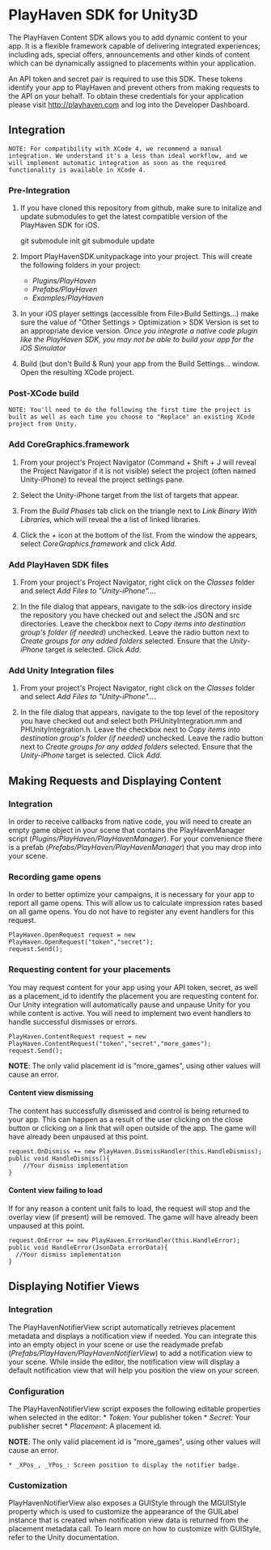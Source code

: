 PlayHaven SDK for Unity3D
=========================
The PlayHaven Content SDK allows you to add dynamic content to your app. It is a flexible framework capable of delivering integrated experiences; including ads, special offers, announcements and other kinds of content which can be dynamically assigned to placements within your application.

An API token and secret pair is required to use this SDK. These tokens identify your app to PlayHaven and prevent others from making requests to the API on your behalf. To obtain these credentials for your application please visit http://playhaven.com and log into the Developer Dashboard.

Integration
-----------
    NOTE: For compatibility with XCode 4, we recommend a manual integration. We understand it's a less than ideal workflow, and we will implement automatic integration as soon as the required functionality is available in XCode 4.

### Pre-Integration

1. If you have cloned this repository from github, make sure to initalize and update submodules to get the latest compatible version of the PlayHaven SDK for iOS.

    git submodule init
    git submodule update

1. Import PlayHavenSDK.unitypackage into your project. This will create the following folders in your project:
    * _Plugins/PlayHaven_
    * _Prefabs/PlayHaven_
    * _Examples/PlayHaven_

1. In your iOS player settings (accessible from File>Build Settings...) make sure the value of "Other Settings > Optimization > SDK Version is set to an appropriate device version. _Once you integrate a native code plugin like the PlayHaven SDK, you may not be able to build your app for the iOS Simulator_

1. Build (but don't Build & Run) your app from the Build Settings... window. Open the resulting XCode project.

### Post-XCode build

    NOTE: You'll need to do the following the first time the project is built as well as each time you choose to "Replace" an existing XCode project from Unity.

### Add CoreGraphics.framework
1. From your project's Project Navigator (Command + Shift + J will reveal the Project Navigator if it is not visible) select the project (often named Unity-iPhone) to reveal the project settings pane.

1. Select the Unity-iPhone target from the list of targets that appear.

1. From the _Build Phases_ tab click on the triangle next to _Link Binary With Libraries_, which will reveal the a list of linked libraries.

1. Click the _+_ icon at the bottom of the list. From the window the appears, select _CoreGraphics.framework_ and click _Add_. 

### Add PlayHaven SDK files
1. From your project's Project Navigator, right click on the _Classes_ folder and select _Add Files to "Unity-iPhone"..._.

1. In the file dialog that appears, navigate to the sdk-ios directory inside the repository you have checked out and select the JSON and src directories. Leave the checkbox next to _Copy items into destination group's folder (if needed)_ unchecked. Leave the radio button next to _Create groups for any added folders_ selected. Ensure that the _Unity-iPhone_ target is selected. Click _Add_.

### Add Unity Integration files

1. From your project's Project Navigator, right click on the _Classes_ folder and select _Add Files to "Unity-iPhone"..._.

1. In the file dialog that appears, navigate to the top level of the repository you have checked out and select both PHUnityIntegration.mm and PHUnityIntegration.h. Leave the checkbox next to _Copy items into destination group's folder (if needed)_ unchecked. Leave the radio button next to _Create groups for any added folders_ selected. Ensure that the _Unity-iPhone_ target is selected. Click _Add_.

Making Requests and Displaying Content
--------------------------------------
### Integration
In order to receive callbacks from native code, you will need to create an empty game object in your scene that contains the PlayHavenManager script (_Plugins/PlayHaven/PlayHavenManager_). For your convenience there is a prefab (_Prefabs/PlayHaven/PlayHavenManager_) that you may drop into your scene.

### Recording game opens
In order to better optimize your campaigns, it is necessary for your app to report all game opens. This will allow us to calculate impression rates based on all game opens. You do not have to register any event handlers for this request.

    PlayHaven.OpenRequest request = new PlayHaven.OpenRequest("token","secret");
    request.Send();

### Requesting content for your placements
You may request content for your app using your API token, secret, as well as a placement_id to identify the placement you are requesting content for. Our Unity integration will automatically pause and unpause Unity for you while content is active. You will need to implement two event handlers to handle successful dismisses or errors.

    PlayHaven.ContentRequest request = new PlayHaven.ContentRequest("token","secret","more_games");
    request.Send();

**NOTE**: The only valid placement id is "more_games", using other values will cause an error.

#### Content view dismissing
The content has successfully dismissed and control is being returned to your app. This can happen as a result of the user clicking on the close button or clicking on a link that will open outside of the app. The game will have already been unpaused at this point.

    request.OnDismiss += new PlayHaven.DismissHandler(this.HandleDismiss);
    public void HandleDismiss(){
        //Your dismiss implementation
    }

#### Content view failing to load
If for any reason a content unit fails to load, the request will stop and the overlay view (if present) will be removed. The game will have already been unpaused at this point.

    request.OnError += new PlayHaven.ErrorHandler(this.HandleError);
    public void HandleError(JsonData errorData){
      //Your dismiss implementation
    }

Displaying Notifier Views
-------------------------
### Integration
The PlayHavenNotifierView script automatically retrieves placement metadata and displays a notification view if needed. You can integrate this into an empty object in your scene or use the readymade prefab (_Prefabs/PlayHaven/PlayHavenNotifierView_) to add a notification view to your scene. While inside the editor, the notification view will display a default notification view that will help you position the view on your screen.
 
### Configuration
The PlayHavenNotifierView script exposes the following editable properties when selected in the editor:
    * _Token_: Your publisher token
    * _Secret_: Your publisher secret
    * _Placement_: A placement id.

**NOTE**: The only valid placement id is "more_games", using other values will cause an error.

    * _XPos_, _YPos_: Screen position to display the notifier badge.

### Customization
PlayHavenNotifierView also exposes a GUIStyle through the MGUIStyle property which is used to customize the appearance of the GUILabel instance that is created when notification view data is returned from the placement metadata call. To learn more on how to customize with GUIStyle, refer to the Unity documentation.
